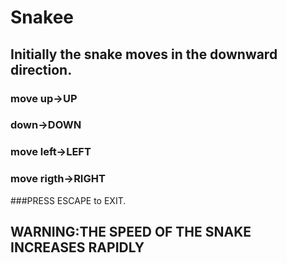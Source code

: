 # Snakee
## Initially the snake moves in the downward direction.
### move up->UP
### down->DOWN
### move left->LEFT
###  move rigth->RIGHT
###PRESS ESCAPE to EXIT.
## WARNING:THE SPEED OF THE SNAKE INCREASES RAPIDLY
